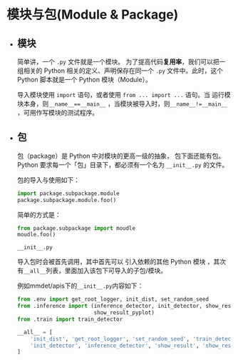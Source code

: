 # 模块与包(Module & Package)

- ## 模块

  简单讲，一个 `.py` 文件就是一个模块。 为了提高代码**复用率**，我们可以把一组相关的 Python 相关的定义、声明保存在同一个 `.py` 文件中。此时，这个 Python 脚本就是一个 Python 模块（Module）。 

  

  导入模块使用 `import` 语句，或者使用 `from ... import ...` 语句。当 运行模块本身，则`__name__==__main__` ，当模块被导入时，则`__name__!=__main__` ，可用作写模块的测试程序。

  

- ## 包

   包（package）是 Python 中对模块的更高一级的抽象， 包下面还能有包。 Python 要求每一个「包」目录下，都必须有一个名为 `__init__.py` 的文件。 

  包的导入与使用如下：

  ```python
  import package.subpackage.module
  package.subpackage.module.foo()
  ```

  简单的方式是：

  ```python
  from package.subpackage import moudle
  moudle.foo()
  ```

  

  `__init__.py`

  导入包时会被首先调用，其中首先可以 引入依赖的其他 Python 模块 ，其次有`__all__`列表，里面加入该包下可导入的子包/模块。

  例如mmdet/apis下的`__init__.py`内容如下：

  ```python
  from .env import get_root_logger, init_dist, set_random_seed
  from .inference import (inference_detector, init_detector, show_result,
                          show_result_pyplot)
  from .train import train_detector
  
  __all__ = [
      'init_dist', 'get_root_logger', 'set_random_seed', 'train_detector',
      'init_detector', 'inference_detector', 'show_result', 'show_result_pyplot'
  ]
  ```

  